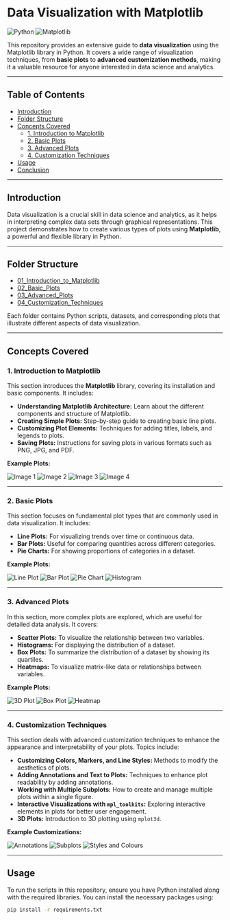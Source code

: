# **Data Visualization with Matplotlib** 
![Python](https://img.shields.io/badge/python-v3.8+-blue.svg) ![Matplotlib](https://img.shields.io/badge/matplotlib-v3.3.4-blue.svg)

This repository provides an extensive guide to **data visualization** using the Matplotlib library in Python. It covers a wide range of visualization techniques, from **basic plots** to **advanced customization methods**, making it a valuable resource for anyone interested in data science and analytics.

---

## **Table of Contents**

- [Introduction](#introduction)
- [Folder Structure](#folder-structure)
- [Concepts Covered](#concepts-covered)
  - [1. Introduction to Matplotlib](#1-introduction-to-matplotlib)
  - [2. Basic Plots](#2-basic-plots)
  - [3. Advanced Plots](#3-advanced-plots)
  - [4. Customization Techniques](#4-customization-techniques)
- [Usage](#usage)
- [Conclusion](#conclusion)

---

## **Introduction**

Data visualization is a crucial skill in data science and analytics, as it helps in interpreting complex data sets through graphical representations. This project demonstrates how to create various types of plots using **Matplotlib**, a powerful and flexible library in Python.

---

## **Folder Structure**

- [01_Introduction_to_Matplotlib](https://github.com/SokandeSujal/Data-Science-Experiment-5/tree/main/1.%20Introduction%20to%20MatplotLib/)
- [02_Basic_Plots](https://github.com/SokandeSujal/Data-Science-Experiment-5/tree/main/2.%20Basic%20Plots/)
- [03_Advanced_Plots](https://github.com/SokandeSujal/Data-Science-Experiment-5/tree/main/3.%20Advanced%20Plots/)
- [04_Customization_Techniques](https://github.com/SokandeSujal/Data-Science-Experiment-5/tree/main/4.%20Matplotlib%20Visualization%20Tips%20Customization%20and%20Subplots/)

Each folder contains Python scripts, datasets, and corresponding plots that illustrate different aspects of data visualization.

---

## **Concepts Covered**

### **1. Introduction to Matplotlib**

This section introduces the **Matplotlib** library, covering its installation and basic components. It includes:

- **Understanding Matplotlib Architecture:** Learn about the different components and structure of Matplotlib.
- **Creating Simple Plots:** Step-by-step guide to creating basic line plots.
- **Customizing Plot Elements:** Techniques for adding titles, labels, and legends to plots.
- **Saving Plots:** Instructions for saving plots in various formats such as PNG, JPG, and PDF.

**Example Plots:**

![Image 1](https://github.com/SokandeSujal/Data-Science-Experiment-5/blob/main/1.%20Introduction%20to%20MatplotLib/1.png)
![Image 2](https://github.com/SokandeSujal/Data-Science-Experiment-5/blob/main/1.%20Introduction%20to%20MatplotLib/2.png)
![Image 3](https://github.com/SokandeSujal/Data-Science-Experiment-5/blob/main/1.%20Introduction%20to%20MatplotLib/3.png)
![Image 4](https://github.com/SokandeSujal/Data-Science-Experiment-5/blob/main/1.%20Introduction%20to%20MatplotLib/4.png)

---

### **2. Basic Plots**

This section focuses on fundamental plot types that are commonly used in data visualization. It includes:

- **Line Plots:** For visualizing trends over time or continuous data.
- **Bar Plots:** Useful for comparing quantities across different categories.
- **Pie Charts:** For showing proportions of categories in a dataset.

**Example Plots:**

![Line Plot](https://github.com/SokandeSujal/Data-Science-Experiment-5/blob/main/2.%20Basic%20Plots/Line%20Plot.png)
![Bar Plot](https://github.com/SokandeSujal/Data-Science-Experiment-5/blob/main/2.%20Basic%20Plots/Bar%20Plot.png)
![Pie Chart](https://github.com/SokandeSujal/Data-Science-Experiment-5/blob/main/2.%20Basic%20Plots/Pie%20Chart.png)
![Histogram](https://github.com/SokandeSujal/Data-Science-Experiment-5/blob/main/2.%20Basic%20Plots/Histogram.png)

---

### **3. Advanced Plots**

In this section, more complex plots are explored, which are useful for detailed data analysis. It covers:

- **Scatter Plots:** To visualize the relationship between two variables.
- **Histograms:** For displaying the distribution of a dataset.
- **Box Plots:** To summarize the distribution of a dataset by showing its quartiles.
- **Heatmaps:** To visualize matrix-like data or relationships between variables.

**Example Plots:**

![3D Plot](https://github.com/SokandeSujal/Data-Science-Experiment-5/blob/main/3.%20Advanced%20Plots/3D%20Plot.png)
![Box Plot](https://github.com/SokandeSujal/Data-Science-Experiment-5/blob/main/3.%20Advanced%20Plots/Box%20Plot.png)
![Heatmap](https://github.com/SokandeSujal/Data-Science-Experiment-5/blob/main/3.%20Advanced%20Plots/Heatmap.png)

---

### **4. Customization Techniques**

This section deals with advanced customization techniques to enhance the appearance and interpretability of your plots. Topics include:

- **Customizing Colors, Markers, and Line Styles:** Methods to modify the aesthetics of plots.
- **Adding Annotations and Text to Plots:** Techniques to enhance plot readability by adding annotations.
- **Working with Multiple Subplots:** How to create and manage multiple plots within a single figure.
- **Interactive Visualizations with `mpl_toolkits`:** Exploring interactive elements in plots for better user engagement.
- **3D Plots:** Introduction to 3D plotting using `mplot3d`.

**Example Customizations:**

![Annotations](https://github.com/SokandeSujal/Data-Science-Experiment-5/blob/main/4.%20Matplotlib%20Visualization%20Tips%20Customization%20and%20Subplots/Anotations.png)
![Subplots](https://github.com/SokandeSujal/Data-Science-Experiment-5/blob/main/4.%20Matplotlib%20Visualization%20Tips%20Customization%20and%20Subplots/Subplots.png)
![Styles and Colours](https://github.com/SokandeSujal/Data-Science-Experiment-5/blob/main/4.%20Matplotlib%20Visualization%20Tips%20Customization%20and%20Subplots/Styles%20and%20Colour.png)

---

## **Usage**

To run the scripts in this repository, ensure you have Python installed along with the required libraries. You can install the necessary packages using:

```bash
pip install -r requirements.txt
